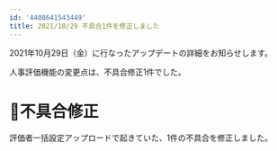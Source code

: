 ```yaml
---
id: '4408641543449'
title: 2021/10/29 不具合1件を修正しました
---
```

2021年10月29日（金）に行なったアップデートの詳細をお知らせします。

人事評価機能の変更点は、不具合修正1件でした。

# 🐛不具合修正

評価者一括設定アップロードで起きていた、1件の不具合を修正しました。
